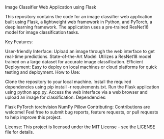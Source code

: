 Image Classifier Web Application using Flask

This repository contains the code for an image classifier web application built using Flask, a lightweight web framework in Python, and PyTorch, a deep learning framework. The application uses a pre-trained ResNet18 model for image classification tasks.

Key Features:

User-friendly Interface: Upload an image through the web interface to get real-time predictions.
State-of-the-Art Model: Utilizes a ResNet18 model trained on a large dataset for accurate image classification.
Efficient Deployment: Easy to deploy on local machines or cloud platforms for quick testing and deployment.
How to Use:

Clone the repository to your local machine.
Install the required dependencies using pip install -r requirements.txt.
Run the Flask application using python app.py.
Access the web interface via a web browser and upload an image for classification.
Dependencies:

Flask
PyTorch
torchvision
NumPy
Pillow
Contributing:
Contributions are welcome! Feel free to submit bug reports, feature requests, or pull requests to help improve this project.

License:
This project is licensed under the MIT License - see the LICENSE file for details.
